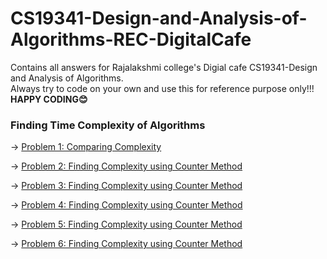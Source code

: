 # CS19341-Design-and-Analysis-of-Algorithms-REC-DigitalCafe
Contains all answers for Rajalakshmi college's Digial cafe CS19341-Design and Analysis of Algorithms.<br>
Always try to code on your own and use this for reference purpose only!!!<br>
**HAPPY CODING😊**

### Finding Time Complexity of Algorithms

→ [Problem 1: Comparing Complexity](https://github.com/santhosh-programmer/CS19341-Design-and-Analysis-of-Algorithms-REC-DigitalCafe/blob/main/Finding-Time-Complexity-of-Algorithms/Problem-1:Comparing_Complexity.c)

→ [Problem 2: Finding Complexity using Counter Method](https://github.com/santhosh-programmer/CS19341-Design-and-Analysis-of-Algorithms-REC-DigitalCafe/blob/main/Finding-Time-Complexity-of-Algorithms/Problem-2:Finding_Complexity_using_Counter_Method.c)

→ [Problem 3: Finding Complexity using Counter Method](https://github.com/santhosh-programmer/CS19341-Design-and-Analysis-of-Algorithms-REC-DigitalCafe/blob/main/Finding-Time-Complexity-of-Algorithms/Problem-3:Finding_Complexity_using_Counter_method.c)

→ [Problem 4: Finding Complexity using Counter Method](https://github.com/santhosh-programmer/CS19341-Design-and-Analysis-of-Algorithms-REC-DigitalCafe/blob/main/Finding-Time-Complexity-of-Algorithms/Problem-4:Finding_Complexity_using_Counter_method.c)

→ [Problem 5: Finding Complexity using Counter Method](https://github.com/santhosh-programmer/CS19341-Design-and-Analysis-of-Algorithms-REC-DigitalCafe/blob/main/Finding-Time-Complexity-of-Algorithms/Problem-5:Finding_Complexity_using_Counter_Method.c)

→ [Problem 6: Finding Complexity using Counter Method](https://github.com/santhosh-programmer/CS19341-Design-and-Analysis-of-Algorithms-REC-DigitalCafe/blob/main/Finding-Time-Complexity-of-Algorithms/Problem-6:Finding_Complexity_using_Counter_method.c)
